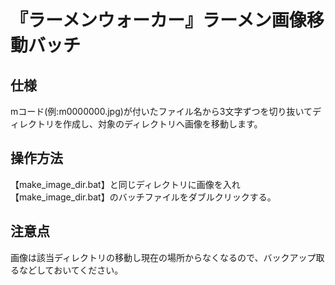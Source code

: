 # 『ラーメンウォーカー』ラーメン画像移動バッチ

## 仕様

mコード(例:m0000000.jpg)が付いたファイル名から3文字ずつを切り抜いてディレクトリを作成し、対象のディレクトリへ画像を移動します。

## 操作方法

【make_image_dir.bat】と同じディレクトリに画像を入れ【make_image_dir.bat】のバッチファイルをダブルクリックする。

## 注意点

画像は該当ディレクトリの移動し現在の場所からなくなるので、バックアップ取るなどしておいてください。

